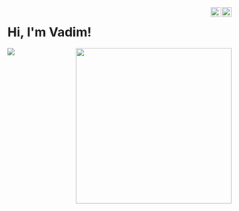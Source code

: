 <!--
**Vadman97/Vadman97** is a ✨ _special_ ✨ repository because its `README.md` (this file) appears on your GitHub profile.

Here are some ideas to get you started:

- 🔭 I’m currently working on ...
- 🌱 I’m currently learning ...
- 👯 I’m looking to collaborate on ...
- 🤔 I’m looking for help with ...
- 💬 Ask me about ...
- 📫 How to reach me: ...
- 😄 Pronouns: ...
- ⚡ Fun fact: ...
-->
<a target="_blank" href="https://www.linkedin.com/in/vkorolik/">
  <img align="right"  width="22px" src="https://cdn.jsdelivr.net/npm/simple-icons@v3/icons/linkedin.svg" />
</a>

<a href="https://github.com/Vadman97">
  <img align="right" alt="recursion" width="22px" src="https://cdn.jsdelivr.net/npm/simple-icons@v3/icons/github.svg" />
</a>

<p align="center">
  <h1>Hi, I'm Vadim!</h1>
</p>

![](https://komarev.com/ghpvc/?username=Vadman97&color=ff69b4)
<img align='right' width="350" src="https://github-readme-stats.vercel.app/api?username=vadman97&count_private=true&show_icons=true&theme=cobalt">

<!--
![vkorolik's wakatime stats](https://github-readme-stats.vercel.app/api/wakatime?username=vkorolik)
<br/><br/>
-->
